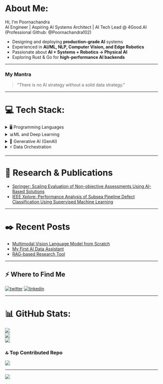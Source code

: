# About Me:
Hi, I'm Poornachandra  
AI Engineer | Aspiring AI Systems Architect | AI Tech Lead @ 4Good.AI  (Professional Github: @Poornachandra102)

- Designing and deploying **production-grade AI** systems  
- Experienced in **AI/ML, NLP, Computer Vision, and Edge Robotics**  
- Passionate about **AI + Systems + Robotics → Physical AI**  
- Exploring Rust & Go for **high-performance AI backends**  

---
### My Mantra  
> "There is no AI strategy without a solid data strategy."  

---

# 💻 Tech Stack:

<details>
<summary>🖥️ Programming Languages</summary>

![C](https://img.shields.io/badge/c-%2300599C.svg?style=for-the-badge&logo=c&logoColor=white)  
![C++](https://img.shields.io/badge/c++-%2300599C.svg?style=for-the-badge&logo=c%2B%2B&logoColor=white)  
![Go](https://img.shields.io/badge/go-%2300ADD8.svg?style=for-the-badge&logo=go&logoColor=white)  
![Python](https://img.shields.io/badge/python-3670A0?style=for-the-badge&logo=python&logoColor=ffdd54)  
![Rust](https://img.shields.io/badge/rust-%23000000.svg?style=for-the-badge&logo=rust&logoColor=white)  

</details>



<details>
<summary>📊ML and Deep Learning</summary>

### Data Processing & Analysis  
![Pandas](https://img.shields.io/badge/pandas-%23150458.svg?style=for-the-badge&logo=pandas&logoColor=white)  
![Polars](https://img.shields.io/badge/Polars-%23000000.svg?style=for-the-badge&logo=polars&logoColor=white)  
![PySpark](https://img.shields.io/badge/PySpark-%23E25A1C.svg?style=for-the-badge&logo=apache-spark&logoColor=white)  
![NumPy](https://img.shields.io/badge/numpy-%23013243.svg?style=for-the-badge&logo=numpy&logoColor=white)  
![SciPy](https://img.shields.io/badge/SciPy-%230C55A5.svg?style=for-the-badge&logo=scipy&logoColor=white)  

### ML Frameworks  
![TensorFlow](https://img.shields.io/badge/TensorFlow-%23FF6F00.svg?style=for-the-badge&logo=TensorFlow&logoColor=white)  
![PyTorch](https://img.shields.io/badge/PyTorch-%23EE4C2C.svg?style=for-the-badge&logo=PyTorch&logoColor=white)  
![Keras](https://img.shields.io/badge/Keras-%23D00000.svg?style=for-the-badge&logo=Keras&logoColor=white)  
![scikit-learn](https://img.shields.io/badge/scikit--learn-%23F7931E.svg?style=for-the-badge&logo=scikit-learn&logoColor=white)  
![CUDA](https://img.shields.io/badge/cuda-%23000000.svg?style=for-the-badge&logo=nVIDIA&logoColor=green)  

### NLP  
![Hugging Face](https://img.shields.io/badge/Hugging%20Face-%23FFD21E.svg?style=for-the-badge&logo=huggingface&logoColor=black)  
![spaCy](https://img.shields.io/badge/spaCy-%23009E73.svg?style=for-the-badge&logo=spacy&logoColor=white)  
![NLTK](https://img.shields.io/badge/NLTK-%23007ACC.svg?style=for-the-badge&logo=python&logoColor=white)  
![Transformers](https://img.shields.io/badge/Transformers-%23FF6F00.svg?style=for-the-badge&logo=pytorch&logoColor=white)  

### Computer Vision / Tooling  
![OpenCV](https://img.shields.io/badge/opencv-%23FFFFFF.svg?style=for-the-badge&logo=opencv&logoColor=black)  
![YOLO](https://img.shields.io/badge/YOLO-%2300FF00.svg?style=for-the-badge&logo=yolo&logoColor=white)  
![Detectron2](https://img.shields.io/badge/Detectron2-%23000000.svg?style=for-the-badge&logo=facebook&logoColor=white)  
![MediaPipe](https://img.shields.io/badge/MediaPipe-%2300ADD8.svg?style=for-the-badge&logo=google&logoColor=white)  
![Roboflow](https://img.shields.io/badge/Roboflow-%235845A5.svg?style=for-the-badge&logo=roboflow&logoColor=white)  

</details>


<details>
<summary>🧠 Generative AI (GenAI)</summary>

#### Application Development & Evaluation  
![LangChain](https://img.shields.io/badge/LangChain-%23000000.svg?style=for-the-badge&logo=langchain&logoColor=white)  
![LlamaIndex](https://img.shields.io/badge/LlamaIndex-%23000000.svg?style=for-the-badge&logo=llama-index&logoColor=white)  
![LangGraph](https://img.shields.io/badge/LangGraph-%23000000.svg?style=for-the-badge&logo=langgraph&logoColor=white)  
![Phidata](https://img.shields.io/badge/Phidata-%23000000.svg?style=for-the-badge&logo=phidata&logoColor=white)  
![RAGAS](https://img.shields.io/badge/RAGAS-%23000000.svg?style=for-the-badge&logo=ragas&logoColor=white)  
![Comet ML](https://img.shields.io/badge/Comet%20ML-%23F8A61B.svg?style=for-the-badge&logo=comet-ml&logoColor=black)  
![Comet Opik](https://img.shields.io/badge/Comet%20Opik-%23F8A61B.svg?style=for-the-badge&logo=comet-ml&logoColor=black)  

#### Agentic Frameworks  
![Agno](https://img.shields.io/badge/Agno-%23000000.svg?style=for-the-badge&logo=agno&logoColor=white)  
![Google ADK](https://img.shields.io/badge/Google%20ADK-%23000000.svg?style=for-the-badge&logo=google&logoColor=white)  
![Rasa](https://img.shields.io/badge/Rasa-%23000000.svg?style=for-the-badge&logo=rasa&logoColor=white)  

#### LLM Security  
![DeepTeam]([https://img.shields.io/badge/DeepTeam-LLM%20Security-%23000000.svg?style=for-the-badge&logo=deepteam&logoColor=white](https://www.trydeepteam.com/))  

#### Inference Optimization (Self-Hosted LLMs)  
![vLLM](https://img.shields.io/badge/vLLM-%23000000.svg?style=for-the-badge&logo=vllm&logoColor=white)  
![Ollama](https://img.shields.io/badge/Ollama-%23000000.svg?style=for-the-badge&logo=ollama&logoColor=white)  
![Hugging Face Transformers](https://img.shields.io/badge/Transformers-%23FF6F00.svg?style=for-the-badge&logo=pytorch&logoColor=white)  

#### Finetuning  
![Unsloth](https://img.shields.io/badge/Unsloth-%23000000.svg?style=for-the-badge&logo=unsloth&logoColor=white)  


</details>



<details>
<summary>⚡ Data Orchestration</summary>

![Prefect](https://img.shields.io/badge/Prefect-%23005A9C.svg?style=for-the-badge&logo=prefect&logoColor=white)  
![n8n](https://img.shields.io/badge/n8n-%23EA4C89.svg?style=for-the-badge&logo=n8n&logoColor=white)  
![Pathway](https://img.shields.io/badge/Pathway-%2300BFFF.svg?style=for-the-badge&logo=pathway&logoColor=white)  

</details>


---

# 📖 Research & Publications  

- [Springer: Scaling Evaluation of Non-objective Assessments Using AI-Based Solutions](https://link.springer.com/chapter/10.1007/978-3-031-84391-4_5)  
- [IEEE Xplore: Performance Analysis of Subsea Pipeline Defect Classification Using Supervised Machine Learning](https://ieeexplore.ieee.org/document/10458750/authors#authors)  

---

# ✒️ Recent Posts
- [Multimodal Vision Language Model from Scratch](https://www.linkedin.com/posts/poornachandra-m-49438a204_ai-multimodalllm-deeplearning-activity-7334926061131993088-cDyF?utm_source=share&utm_medium=member_desktop&rcm=ACoAADQGcjABAADZFCq4avrcwSMoicH_ee-sra4)
- [My First AI Data Assistant](https://x.com/iris24244242/status/1749056124672983212)  
- [RAG-based Research Tool](https://x.com/iris24244242/status/1777302368486359489)  

---

## ⚡️ Where to Find Me
<a target="_blank" href="https://twitter.com/iris24244242"><img src="https://img.shields.io/badge/twitter-x?style=for-the-badge&logo=x&logoColor=white&color=%230f1419" alt="twitter" /></a>
<a target="_blank" href="https://www.linkedin.com/in/poornachandra-m-49438a204"><img src="https://img.shields.io/badge/linkedin-logo?style=for-the-badge&logo=linkedin&logoColor=white&color=%230a77b6" alt="linkedin" /></a>

---
# 📊 GitHub Stats:
![](https://github-readme-stats.vercel.app/api?username=poornachandra24&theme=dark&hide_border=false&include_all_commits=true&count_private=true)<br/>
![](https://github-readme-streak-stats.herokuapp.com/?user=poornachandra24&theme=dark&hide_border=false)<br/>
![](https://github-readme-stats.vercel.app/api/top-langs/?username=poornachandra24&theme=dark&hide_border=false&include_all_commits=true&count_private=true&layout=compact)

### 🔝 Top Contributed Repo
![](https://github-contributor-stats.vercel.app/api?username=poornachandra24&limit=5&theme=dark&combine_all_yearly_contributions=true)

---

[![](https://visitcount.itsvg.in/api?id=poornachandra24&icon=0&color=0)](https://visitcount.itsvg.in)
